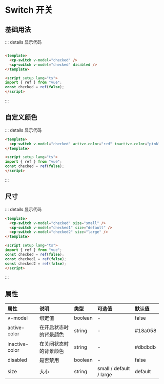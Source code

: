 # Switch 开关

## 基础用法

<ClientOnly>

<div class="example">
<switchDemo1 />
</div>
</ClientOnly>


::: details 显示代码

```html

<template>
  <xp-switch v-model="checked" />
  <xp-switch v-model="checked" disabled />
</template>

<script setup lang="ts">
import { ref } from "vue";
const checked = ref(false);
</script>
```
:::

## 自定义颜色

<ClientOnly>

<div class="example">
<switchDemo2 />
</div>
</ClientOnly>


::: details 显示代码

```html
<template>
  <xp-switch v-model="checked" active-color="red" inactive-color="pink"></xp-switch>
</template>

<script setup lang="ts">
import { ref } from "vue";
const checked = ref(false);
</script>
```
:::

## 尺寸

<ClientOnly>

<div class="example">
<switchDemo3 />
</div>
</ClientOnly>


::: details 显示代码

```html
<template>
  <xp-switch v-model="checked" size="small" />
  <xp-switch v-model="checked1" size="default" />
  <xp-switch v-model="checked2" size="large" />
</template>

<script setup lang="ts">
import { ref } from "vue";
const checked = ref(false);
const checked1 = ref(false);
const checked2 = ref(false);
</script>
```
:::

## 属性

| 属性           | 说明                   | 类型    | 可选值                  | 默认值  |
| :------------- | :--------------------- | :------ | :---------------------- | :------ |
| v-model        | 绑定值                 | boolean | -                       | false   |
| active-color   | 在开启状态时的背景颜色 | string  | -                       | #18a058 |
| inactive-color | 在关闭状态时的背景颜色 | string  | -                       | #dbdbdb |
| disabled       | 是否禁用               | boolean | -                       | false   |
| size           | 大小                   | string  | small / default / large | default |


<script setup lang="ts">
  import switchDemo1 from './demo/switch/switchDemo1.vue'
  import switchDemo2 from './demo/switch/switchDemo2.vue'
  import switchDemo3 from './demo/switch/switchDemo3.vue'
</script>

<style>
.example .xp-switch {
  margin-right:10px;
}
</style>